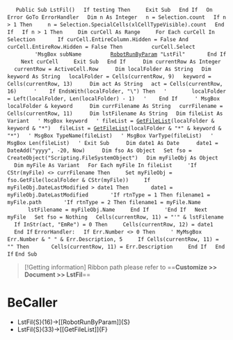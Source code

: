 &nbsp;&nbsp;&nbsp;&nbsp;
`Public Sub LstFil()`
&nbsp;&nbsp;&nbsp;&nbsp;`If testing Then`
&nbsp;&nbsp;&nbsp;&nbsp;&nbsp;&nbsp;&nbsp;&nbsp;`Exit Sub`
&nbsp;&nbsp;&nbsp;&nbsp;`End If`
&nbsp;&nbsp;&nbsp;&nbsp;`On Error GoTo ErrorHandler`
&nbsp;&nbsp;&nbsp;&nbsp;`Dim n As Integer`
&nbsp;&nbsp;&nbsp;&nbsp;`n = Selection.count`
&nbsp;&nbsp;&nbsp;&nbsp;`If n > 1 Then`
&nbsp;&nbsp;&nbsp;&nbsp;&nbsp;&nbsp;&nbsp;&nbsp;`n = Selection.SpecialCells(xlCellTypeVisible).count`
&nbsp;&nbsp;&nbsp;&nbsp;`End If`
&nbsp;&nbsp;&nbsp;&nbsp;`If n > 1 Then`
&nbsp;&nbsp;&nbsp;&nbsp;&nbsp;&nbsp;&nbsp;&nbsp;`Dim curCell As Range`
&nbsp;&nbsp;&nbsp;&nbsp;&nbsp;&nbsp;&nbsp;&nbsp;`For Each curCell In Selection`
&nbsp;&nbsp;&nbsp;&nbsp;&nbsp;&nbsp;&nbsp;&nbsp;&nbsp;&nbsp;&nbsp;&nbsp;`If curCell.EntireColumn.Hidden = False And curCell.EntireRow.Hidden = False Then`
&nbsp;&nbsp;&nbsp;&nbsp;&nbsp;&nbsp;&nbsp;&nbsp;&nbsp;&nbsp;&nbsp;&nbsp;&nbsp;&nbsp;&nbsp;&nbsp;`curCell.Select`
&nbsp;&nbsp;&nbsp;&nbsp;&nbsp;&nbsp;&nbsp;&nbsp;&nbsp;&nbsp;&nbsp;&nbsp;&nbsp;&nbsp;&nbsp;&nbsp;`'MsgBox subName`
&nbsp;&nbsp;&nbsp;&nbsp;&nbsp;&nbsp;&nbsp;&nbsp;&nbsp;&nbsp;&nbsp;&nbsp;&nbsp;&nbsp;&nbsp;&nbsp;[`RobotRunByParam`](RobotRunByParam)` "LstFil"`
&nbsp;&nbsp;&nbsp;&nbsp;&nbsp;&nbsp;&nbsp;&nbsp;&nbsp;&nbsp;&nbsp;&nbsp;`End If`
&nbsp;&nbsp;&nbsp;&nbsp;&nbsp;&nbsp;&nbsp;&nbsp;`Next curCell`
&nbsp;&nbsp;&nbsp;&nbsp;&nbsp;&nbsp;&nbsp;&nbsp;`Exit Sub`
&nbsp;&nbsp;&nbsp;&nbsp;`End If`
&nbsp;&nbsp;&nbsp;&nbsp;
&nbsp;&nbsp;&nbsp;&nbsp;`Dim currentRow As Integer`
&nbsp;&nbsp;&nbsp;&nbsp;`currentRow = ActiveCell.Row`
&nbsp;&nbsp;&nbsp;&nbsp;
&nbsp;&nbsp;&nbsp;&nbsp;`Dim localFolder As String`
&nbsp;&nbsp;&nbsp;&nbsp;`Dim keyword As String`
&nbsp;&nbsp;&nbsp;&nbsp;`localFolder = Cells(currentRow, 9)`
&nbsp;&nbsp;&nbsp;&nbsp;`keyword = Cells(currentRow, 13)`
&nbsp;&nbsp;&nbsp;&nbsp;
&nbsp;&nbsp;&nbsp;&nbsp;`Dim act As String`
&nbsp;&nbsp;&nbsp;&nbsp;`act = Cells(currentRow, 16)`
&nbsp;&nbsp;&nbsp;&nbsp;
&nbsp;&nbsp;&nbsp;&nbsp;`'    If EndsWith(localFolder, "\") Then`
&nbsp;&nbsp;&nbsp;&nbsp;`'        localFolder = Left(localFolder, Len(localFolder) - 1)`
&nbsp;&nbsp;&nbsp;&nbsp;`'    End If`
&nbsp;&nbsp;&nbsp;&nbsp;
&nbsp;&nbsp;&nbsp;&nbsp;`' MsgBox localFolder & keyword`
&nbsp;&nbsp;&nbsp;&nbsp;
&nbsp;&nbsp;&nbsp;&nbsp;`Dim currFilename As String`
&nbsp;&nbsp;&nbsp;&nbsp;`currFilename = Cells(currentRow, 11)`
&nbsp;&nbsp;&nbsp;&nbsp;
&nbsp;&nbsp;&nbsp;&nbsp;`Dim lstFilename As String`
&nbsp;&nbsp;&nbsp;&nbsp;`Dim fileList As Variant`
&nbsp;&nbsp;&nbsp;&nbsp;`' MsgBox keyword`
&nbsp;&nbsp;&nbsp;&nbsp;`' fileList = `[`GetFileList`](GetFileList)`(localFolder & keyword & "*")`
&nbsp;&nbsp;&nbsp;&nbsp;`fileList = `[`GetFileList`](GetFileList)`(localFolder & "*" & keyword & "*")`
&nbsp;&nbsp;&nbsp;&nbsp;`' MsgBox TypeName(fileList)`
&nbsp;&nbsp;&nbsp;&nbsp;`' MsgBox VarType(fileList)`
&nbsp;&nbsp;&nbsp;&nbsp;`' MsgBox Len(fileList)`
&nbsp;&nbsp;&nbsp;&nbsp;`' Exit Sub`
&nbsp;&nbsp;&nbsp;&nbsp;
&nbsp;&nbsp;&nbsp;&nbsp;`Dim date1 As Date`
&nbsp;&nbsp;&nbsp;&nbsp;
&nbsp;&nbsp;&nbsp;&nbsp;`date1 = DateAdd("yyyy", -20, Now)`
&nbsp;&nbsp;&nbsp;&nbsp;
&nbsp;&nbsp;&nbsp;&nbsp;`Dim fso As Object`
&nbsp;&nbsp;&nbsp;&nbsp;`Set fso = CreateObject("Scripting.FileSystemObject")`
&nbsp;&nbsp;&nbsp;&nbsp;`Dim myFileObj As Object`
&nbsp;&nbsp;&nbsp;&nbsp;`Dim myFile As Variant`
&nbsp;&nbsp;&nbsp;&nbsp;`For Each myFile In fileList`
&nbsp;&nbsp;&nbsp;&nbsp;&nbsp;&nbsp;&nbsp;&nbsp;`'If CStr(myFile) <> currFilename Then`
&nbsp;&nbsp;&nbsp;&nbsp;&nbsp;&nbsp;&nbsp;&nbsp;`Set myFileObj = fso.GetFile(localFolder & CStr(myFile))`
&nbsp;&nbsp;&nbsp;&nbsp;&nbsp;&nbsp;&nbsp;&nbsp;`If myFileObj.DateLastModified > date1 Then`
&nbsp;&nbsp;&nbsp;&nbsp;&nbsp;&nbsp;&nbsp;&nbsp;&nbsp;&nbsp;&nbsp;&nbsp;`date1 = myFileObj.DateLastModified`
&nbsp;&nbsp;&nbsp;&nbsp;&nbsp;&nbsp;&nbsp;&nbsp;&nbsp;&nbsp;&nbsp;&nbsp;`'If rtnType = 1 Then filename1 = myFile.path`
&nbsp;&nbsp;&nbsp;&nbsp;&nbsp;&nbsp;&nbsp;&nbsp;&nbsp;&nbsp;&nbsp;&nbsp;`'If rtnType = 2 Then filename1 = myFile.Name`
&nbsp;&nbsp;&nbsp;&nbsp;&nbsp;&nbsp;&nbsp;&nbsp;&nbsp;&nbsp;&nbsp;&nbsp;`lstFilename = myFileObj.Name`
&nbsp;&nbsp;&nbsp;&nbsp;&nbsp;&nbsp;&nbsp;&nbsp;`End If`
&nbsp;&nbsp;&nbsp;&nbsp;&nbsp;&nbsp;&nbsp;&nbsp;`'End If`
&nbsp;&nbsp;&nbsp;&nbsp;`Next myFile`
&nbsp;&nbsp;&nbsp;&nbsp;`Set fso = Nothing`
&nbsp;&nbsp;&nbsp;&nbsp;`Cells(currentRow, 11) = "'" & lstFilename`
&nbsp;&nbsp;&nbsp;&nbsp;`If InStr(act, "EmRe") = 0 Then`
&nbsp;&nbsp;&nbsp;&nbsp;&nbsp;&nbsp;&nbsp;&nbsp;`Cells(currentRow, 12) = date1`
&nbsp;&nbsp;&nbsp;&nbsp;`End If`
`ErrorHandler:`
&nbsp;&nbsp;&nbsp;&nbsp;`If Err.Number <> 0 Then`
&nbsp;&nbsp;&nbsp;&nbsp;&nbsp;&nbsp;&nbsp;&nbsp;`' MyMsgBox Err.Number & " " & Err.Description, 5`
&nbsp;&nbsp;&nbsp;&nbsp;&nbsp;&nbsp;&nbsp;&nbsp;`If Cells(currentRow, 11) = "" Then`
&nbsp;&nbsp;&nbsp;&nbsp;&nbsp;&nbsp;&nbsp;&nbsp;&nbsp;&nbsp;&nbsp;&nbsp;`Cells(currentRow, 11) = Err.Description`
&nbsp;&nbsp;&nbsp;&nbsp;&nbsp;&nbsp;&nbsp;&nbsp;`End If`
&nbsp;&nbsp;&nbsp;&nbsp;`End If`
`End Sub`


> [!Getting information]
> Ribbon path please refer to ==**Customize >> Document >> LstFil**==


# BeCaller
- LstFil{S}(16)->[[RobotRunByParam]]{S}
- LstFil{S}(33)->[[GetFileList]]{F}

